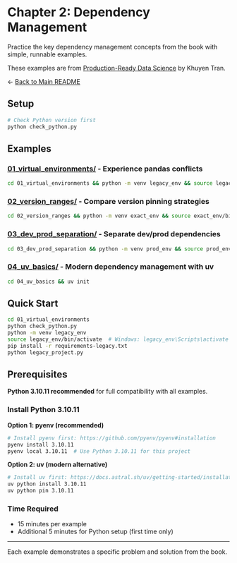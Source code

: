 # Chapter 2: Dependency Management

Practice the key dependency management concepts from the book with simple, runnable examples.

These examples are from [Production-Ready Data Science](https://codecut.ai/production-ready-data-science/?utm_source=github&utm_medium=production-ready-data-science-code&utm_campaign=chapter2) by Khuyen Tran.

← [Back to Main README](../README.md)

## Setup

```bash
# Check Python version first
python check_python.py
```

## Examples

### [01_virtual_environments/](01_virtual_environments/) - Experience pandas conflicts
```bash
cd 01_virtual_environments && python -m venv legacy_env && source legacy_env/bin/activate
```

### [02_version_ranges/](02_version_ranges/) - Compare version pinning strategies  
```bash
cd 02_version_ranges && python -m venv exact_env && source exact_env/bin/activate
```

### [03_dev_prod_separation/](03_dev_prod_separation/) - Separate dev/prod dependencies
```bash
cd 03_dev_prod_separation && python -m venv prod_env && source prod_env/bin/activate
```

### [04_uv_basics/](04_uv_basics/) - Modern dependency management with uv
```bash
cd 04_uv_basics && uv init
```

## Quick Start

```bash
cd 01_virtual_environments
python check_python.py
python -m venv legacy_env
source legacy_env/bin/activate  # Windows: legacy_env\Scripts\activate
pip install -r requirements-legacy.txt
python legacy_project.py
```

## Prerequisites

**Python 3.10.11 recommended** for full compatibility with all examples.

### Install Python 3.10.11
**Option 1: pyenv (recommended)**
```bash
# Install pyenv first: https://github.com/pyenv/pyenv#installation
pyenv install 3.10.11
pyenv local 3.10.11  # Use Python 3.10.11 for this project
```

**Option 2: uv (modern alternative)**  
```bash
# Install uv first: https://docs.astral.sh/uv/getting-started/installation/
uv python install 3.10.11
uv python pin 3.10.11
```

### Time Required
- 15 minutes per example
- Additional 5 minutes for Python setup (first time only)

---

Each example demonstrates a specific problem and solution from the book.
